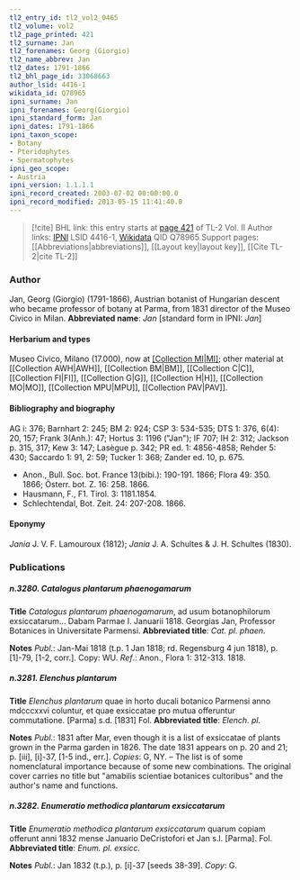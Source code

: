 ```yaml
---
tl2_entry_id: tl2_vol2_0465
tl2_volume: vol2
tl2_page_printed: 421
tl2_surname: Jan
tl2_forenames: Georg (Giorgio)
tl2_name_abbrev: Jan
tl2_dates: 1791-1866
tl2_bhl_page_id: 33068663
author_lsid: 4416-1
wikidata_id: Q78965
ipni_surname: Jan
ipni_forenames: Georg(Giorgio)
ipni_standard_form: Jan
ipni_dates: 1791-1866
ipni_taxon_scope: 
- Botany
- Pteridophytes
- Spermatophytes
ipni_geo_scope: 
- Austria
ipni_version: 1.1.1.1
ipni_record_created: 2003-07-02 00:00:00.0
ipni_record_modified: 2013-05-15 11:41:40.0
---
```


> [!cite] BHL link: this entry starts at [page 421](https://www.biodiversitylibrary.org/page/33068663) of TL-2 Vol. II
> Author links: [IPNI](https://www.ipni.org/a/4416-1) LSID 4416-1, [Wikidata](https://www.wikidata.org/wiki/Q78965) QID Q78965
> Support pages: [[Abbreviations|abbreviations]], [[Layout key|layout key]], [[Cite TL-2|cite TL-2]]

### Author

Jan, Georg (Giorgio) (1791-1866), Austrian botanist of Hungarian descent who became professor of botany at Parma, from 1831 director of the Museo Civico in Milan. 
**Abbreviated name**: *Jan* \[standard form in IPNI: *Jan*\]

#### Herbarium and types

Museo Civico, Milano (17.000), now at [[Collection MI|MI]](?); other material at [[Collection AWH|AWH]], [[Collection BM|BM]], [[Collection C|C]], [[Collection FI|FI]], [[Collection G|G]], [[Collection H|H]], [[Collection MO|MO]], [[Collection MPU|MPU]], [[Collection PAV|PAV]].

#### Bibliography and biography

AG i: 376; Barnhart 2: 245; BM 2: 924; CSP 3: 534-535; DTS 1: 376, 6(4): 20, 157; Frank 3(Anh.): 47; Hortus 3: 1196 ("Jan"); IF 707; IH 2: 312; Jackson p. 315, 317; Kew 3: 147; Lasègue p. 342; PR ed. 1: 4856-4858; Rehder 5: 430; Saccardo 1: 91, 2: 59; Tucker 1: 368; Zander ed. 10, p. 675.
- Anon., Bull. Soc. bot. France 13(bibi.): 190-191. 1866; Flora 49: 350. 1866; Österr. bot. Z. 16: 258. 1866.
- Hausmann, F., F1. Tirol. 3: 1181.1854.
- Schlechtendal, Bot. Zeit. 24: 207-208. 1866.

#### Eponymy

*Jania* J. V. F. Lamouroux (1812); *Jania* J. A. Schultes & J. H. Schultes (1830).

### Publications

##### n.3280. Catalogus plantarum phaenogamarum

**Title**
*Catalogus plantarum phaenogamarum*, ad usum botanophilorum exsiccatarum... Dabam Parmae I. Januarii 1818. Georgias Jan, Professor Botanices in Universitate Parmensi.
**Abbreviated title**: *Cat. pl. phaen.*

**Notes**
*Publ*.: Jan-Mai 1818 (t.p. 1 Jan 1818; rd. Regensburg 4 jun 1818), p. \[1\]-79, \[1-2, corr.\]. Copy: WU.
*Ref*.: Anon., Flora 1: 312-313. 1818.

##### n.3281. Elenchus plantarum

**Title**
*Elenchus plantarum* quae in horto ducali botanico Parmensi anno mdcccxxvi coluntur, et quae exsiccatae pro mutua offeruntur commutatione. \[Parma\] s.d. \[1831\] Fol.
**Abbreviated title**: *Elench. pl.*

**Notes**
*Publ*.: 1831 after Mar, even though it is a list of exsiccatae of plants grown in the Parma garden in 1826. The date 1831 appears on p. 20 and 21; p. \[iii\], \[i\]-37, \[1-5 ind., err.\].
*Copies*: G, NY. – The list is of some nomenclatural importance because of some new combinations. The original cover carries no title but "amabilis scientiae botanices cultoribus" and the author's name and functions.

##### n.3282. Enumeratio methodica plantarum exsiccatarum

**Title**
*Enumeratio methodica plantarum exsiccatarum* quarum copiam offerunt anni 1832 mense Januario DeCristofori et Jan s.l. \[Parma\]. Fol.
**Abbreviated title**: *Enum. pl. exsicc.*

**Notes**
*Publ*.: Jan 1832 (t.p.), p. \[i\]-37 \[seeds 38-39\]. *Copy*: G.

